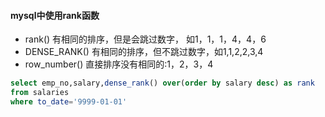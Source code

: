 #### mysql中使用rank函数
* rank()         有相同的排序，但是会跳过数字， 如1，1，1，4，4，6
* DENSE_RANK()   有相同的排序，但不跳过数字，如1,1,2,2,3,4
* row_number()   直接排序没有相同的:1，2，3，4

```sql
select emp_no,salary,dense_rank() over(order by salary desc) as rank
from salaries
where to_date='9999-01-01'

```

